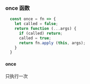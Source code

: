 ###  once 函数

```JavaScript
  const once = fn => {
    let called = false;
    return function (...args) {
      if (called) return;
      called = true;
      return fn.apply (this, args);
    }
  }


```
#### once

只执行一次

